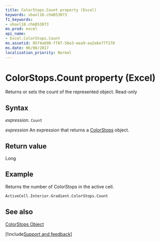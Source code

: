 ```yaml
---
title: ColorStops.Count property (Excel)
keywords: vbaxl10.chm853073
f1_keywords:
- vbaxl10.chm853073
ms.prod: excel
api_name:
- Excel.ColorStops.Count
ms.assetid: 0574a698-ff87-56e3-eea9-aa2e6e77f270
ms.date: 06/08/2017
localization_priority: Normal
---
```



# ColorStops.Count property (Excel)

Returns or sets the count of the represented object. Read-only


## Syntax

_expression_. `Count`

 _expression_ An expression that returns a [ColorStops](Excel.ColorStops.md) object.


## Return value

Long


## Example

Returns the number of ColorStops in the active cell.


```vb
ActiveCell.Interior.Gradient.ColorStops.Count
```


## See also


[ColorStops Object](Excel.ColorStops.md)

[!include[Support and feedback](~/includes/feedback-boilerplate.md)]